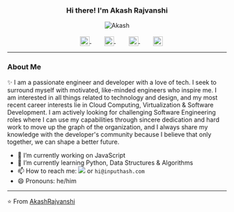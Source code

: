 <h3 align="center">Hi there! I'm Akash Rajvanshi</h3>

<p align="center">

<img align="center" alt="Akash" src="https://s3.ap-south-1.amazonaws.com/akash.r/Github_Profile/Profile_img.JPG" />

<br />

<br />

<a href="https://twitter.com/Akash_Rajvanshi">
  <img align="center" alt="Akash_Rajvanshi" style="padding-left:20px;" width="22px" src="https://cdn.jsdelivr.net/npm/simple-icons@v3/icons/twitter.svg" />
</a>

<a href="https://www.linkedin.com/in/akash-rajvanshi-635162141/">
  <img align="center" alt="Akash Rajvanshi" style="padding-left:30px;" width="22px" src="https://cdn.jsdelivr.net/npm/simple-icons@v3/icons/linkedin.svg" />
</a>

<a href="https://www.reddit.com/user/Akash_Rajvanshi/">
  <img align="center" alt="Akash Rajvanshi" style="padding-left:30px;" width="22px" src="https://cdn.jsdelivr.net/npm/simple-icons@v3/icons/reddit.svg" />
</a>

<a href="https://medium.com/@AkashRajvanshi">
  <img align="center" alt="Akash Rajvanshi" style="padding-left:30px;" width="22px" src="https://cdn.jsdelivr.net/npm/simple-icons@v3/icons/medium.svg" />
</a>

<br />

---

### About Me

✨  I am a passionate engineer and developer with a love of tech. I seek to surround myself with motivated, like-minded engineers who inspire me. I am interested in all things related to technology and design, and my most recent career interests lie in Cloud Computing, Virtualization & Software Development. I am actively looking for challenging Software Engineering roles where I can use my capabilities through sincere dedication and hard work to move up the graph of the organization, and I always share my knowledge with the developer's community because I believe that only together, we can shape a better future.

- 🔭 I’m currently working on JavaScript
- 🌱 I’m currently learning Python, Data Structures & Algorithms
- 📫 How to reach me: <a href="https://twitter.com/intent/follow?screen_name=Akash_Rajvanshi&tw_p=followbutton"><img src="https://img.shields.io/twitter/follow/Akash_Rajvanshi?label=%40Akash_Rajvanshi&style=social"></a> or `hi@inputhash.com`
- 😄 Pronouns: he/him

---

⭐️ From [AkashRajvanshi](https://github.com/AkashRajvanshi)

